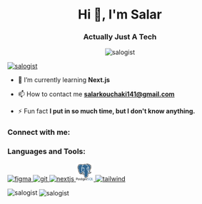 <h1 align="center">Hi 👋, I'm Salar</h1>
<h3 align="center">Actually Just A Tech</h3>

<p align="center"> <img src="https://komarev.com/ghpvc/?username=salogist&label=Profile%20views&color=0e75b6&style=flat" alt="salogist" /> </p>

<p align="left"> <a href="https://github.com/ryo-ma/github-profile-trophy"><img src="https://github-profile-trophy.vercel.app/?username=salogist" alt="salogist" /></a> </p>

- 🌱 I’m currently learning **Next.js**

- 📫 How to contact me **salarkouchaki141@gmail.com**

- ⚡ Fun fact **I put in so much time, but I don't know anything.**

<h3 align="left">Connect with me:</h3>
<p align="left">
</p>

<h3 align="left">Languages and Tools:</h3>
<p align="left"> <a href="https://www.figma.com/" target="_blank" rel="noreferrer"> <img src="https://www.vectorlogo.zone/logos/figma/figma-icon.svg" alt="figma" width="40" height="40"/> </a> <a href="https://git-scm.com/" target="_blank" rel="noreferrer"> <img src="https://www.vectorlogo.zone/logos/git-scm/git-scm-icon.svg" alt="git" width="40" height="40"/> </a> <a href="https://nextjs.org/" target="_blank" rel="noreferrer"> <img src="https://cdn.worldvectorlogo.com/logos/nextjs-2.svg" alt="nextjs" width="40" height="40"/> </a> <a href="https://www.postgresql.org" target="_blank" rel="noreferrer"> <img src="https://raw.githubusercontent.com/devicons/devicon/master/icons/postgresql/postgresql-original-wordmark.svg" alt="postgresql" width="40" height="40"/> </a> <a href="https://tailwindcss.com/" target="_blank" rel="noreferrer"> <img src="https://www.vectorlogo.zone/logos/tailwindcss/tailwindcss-icon.svg" alt="tailwind" width="40" height="40"/> </a> </p>

<p><img align="left" src="https://github-readme-stats.vercel.app/api/top-langs?username=salogist&show_icons=true&locale=en&layout=compact" alt="salogist" /></p>

<p>&nbsp;<img align="center" src="https://github-readme-stats.vercel.app/api?username=salogist&show_icons=true&locale=en" alt="salogist" /></p>
